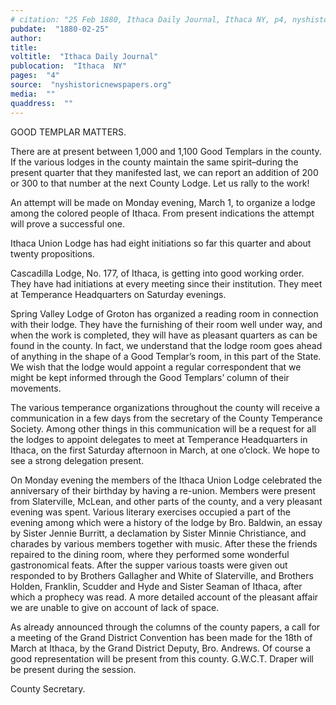 ```yaml
---
# citation: "25 Feb 1880, Ithaca Daily Journal, Ithaca NY, p4, nyshistoricnewspapers.org."
pubdate:  "1880-02-25"
author: 
title: 
voltitle:  "Ithaca Daily Journal"
publocation:  "Ithaca  NY"
pages:  "4"
source:  "nyshistoricnewspapers.org"
media:  ""
quaddress:  ""
---
```

GOOD TEMPLAR MATTERS.

There are at present between 1,000 and 1,100 Good Templars in the county. If the various lodges in the county maintain the same spirit–during the present quarter that they manifested last, we can report an addition of 200 or 300 to that number at the next County Lodge. Let us rally to the work!

An attempt will be made on Monday evening, March 1, to organize a lodge among the colored people of Ithaca. From present indications the attempt will prove a successful one.

Ithaca Union Lodge has had eight initiations so far this quarter and about twenty propositions. 

Cascadilla Lodge, No. 177, of Ithaca, is getting into good working order. They have had initiations at every meeting since their institution. They meet at Temperance Headquarters on Saturday evenings.

Spring Valley Lodge of Groton has organized a reading room in connection with their lodge. They have the furnishing of their room well under way, and when the work is completed, they will have as pleasant quarters as can be found in the county. In fact, we understand that the lodge room goes ahead of anything in the shape of a Good Templar’s room, in this part of the State. We wish that the lodge would appoint a regular correspondent that we might be kept informed through the Good Templars’ column of their movements.

The various temperance organizations throughout the county will receive a communication in a few days from the secretary of the County Temperance Society. Among other things in this communication will be a request for all the lodges to appoint delegates to meet at Temperance Headquarters in Ithaca, on the first Saturday afternoon in March, at one o’clock. We hope to see a strong delegation present.

On Monday evening the members of the Ithaca Union Lodge celebrated the anniversary of their birthday by having a re-union. Members were present from Slaterville, McLean, and other parts of the county, and a very pleasant evening was spent. Various literary exercises occupied a part of the evening among which were a history of the lodge by Bro. Baldwin, an essay by Sister Jennie Burritt, a declamation by Sister Minnie Christiance, and charades by various members together with music. After these the friends repaired to the dining room, where they performed some wonderful gastronomical feats. After the supper various toasts were given out responded to by Brothers Gallagher and White of Slaterville, and Brothers Holden, Franklin, Scudder and Hyde and Sister Seaman of Ithaca, after which a prophecy was read. A more detailed account of the pleasant affair we are unable to give on account of lack of space.

As already announced through the columns of the county papers, a call for a meeting of the Grand District Convention has been made for the 18th of March at Ithaca, by the Grand District Deputy, Bro. Andrews. Of course a good representation will be present from this county. G.W.C.T. Draper will be present during the session.

County Secretary.


